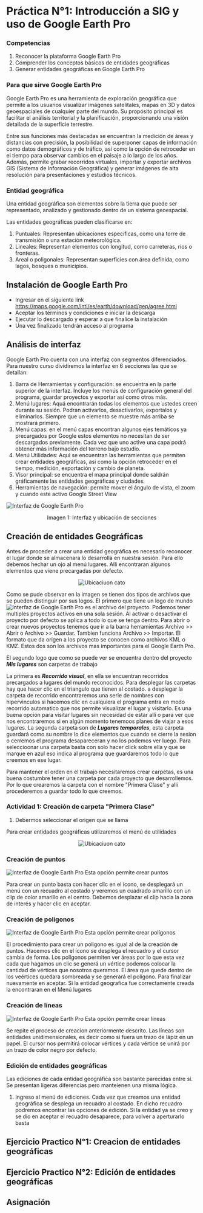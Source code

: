 # Práctica N°1: Introducción a SIG y uso de Google Earth Pro

### Competencias
1. Reconocer la plataforma Google Earth Pro
2. Comprender los conceptos básicos de entidades geográficas
3. Generar entidades geográficas en Google Earth Pro
   
### Para que sirve Google Earth Pro

Google Earth Pro es una herramienta de exploración geográfica que permite a los usuarios visualizar imágenes satelitales, mapas en 3D y datos geoespaciales de cualquier parte del mundo. Su propósito principal es facilitar el análisis territorial y la planificación, proporcionando una visión detallada de la superficie terrestre.

Entre sus funciones más destacadas se encuentran la medición de áreas y distancias con precisión, la posibilidad de superponer capas de información como datos demográficos y de tráfico, así como la opción de retroceder en el tiempo para observar cambios en el paisaje a lo largo de los años. Además, permite grabar recorridos virtuales, importar y exportar archivos GIS (Sistema de Información Geográfica) y generar imágenes de alta resolución para presentaciones y estudios técnicos.

### Entidad geográfica

Una entidad geográfica son elementos sobre la tierra que puede ser representado, analizado y gestionado dentro de un sistema geoespacial.

Las entidades geográficas pueden clasificarse en:

1. Puntuales: Representan ubicaciones específicas, como una torre de transmisión o una estación meteorológica.
2. Lineales: Representan elementos con longitud, como carreteras, ríos o fronteras.
3. Areal o poligonales: Representan superficies con área definida, como lagos, bosques o municipios.

## Instalación de Google Earth Pro
 + Ingresar en el siguiente link https://maps.google.com/intl/es/earth/download/gep/agree.html
 + Aceptar los términos y condiciones e iniciar la descarga
 + Ejecutar lo descargado y esperar a que finalice la instalación
 + Una vez finalizado tendrán acceso al programa

## Análisis de interfaz

Google Earth Pro cuenta con una interfaz con segmentos diferenciados. Para nuestro curso dividiremos la interfaz en 6 secciones las que se detallan:

1. Barra de Herramientas y configuración: se encuentra en la parte superior de la interfaz. Incluye los menús de configuración general del programa, guardar proyectos y exportar asi como otros más.
2. Menú lugares: Aquá encontrarán todas los elementos que ustedes creen durante su sesión. Podran activarlos, desactivarlos, exportalos y eliminarlos. Siempre que un elemento se muestre más arriba se mostrará primero.
3. Menú capas: en el menú capas encontran algunos ejes temáticos ya precargados por Google estos elementos no necesitan de ser descargados previamente. Cada vez que uno active una capa podrá obtener más información del terreno bajo estudio.
4. Menú Utilidades: Aqui se encuentran las herramientas que permiten crear entidades geográficas, asi como la opción retroceder en el tiempo, medición, exportación y cambio de planeta.
5. Visor principal: se encuentra el mapa principal donde saldrán gráficamente las entidades geográficas y ciudades. 
6. Herramientas de navegación: permite mover el ángulo de vista, el zoom y cuando este activo Google Street View 

![Interfaz de Google Earth Pro](https://github.com/RealGuyab/Qgis/blob/main/Pr%C3%A1cticas/Practica_1/imagenes/gep_interfaz.png)
<p align="center">Imagen 1: Interfaz y ubicación de secciones</p> 

## Creación de entidades Geográficas
Antes de proceder a crear una entidad geográfica es necesario reconocer el lugar donde se almacenara lo desarrolla en nuestra sesión. Para ello debemos hechar un ojo al menú lugares. Alli encontraran algunos elementos que viene precargadas por defecto. 

<p align="center">
  <img src="https://github.com/RealGuyab/Qgis/blob/main/Pr%C3%A1cticas/Practica_1/imagenes/sinelementos.png" alt="Ubicaciuon cato">
</p>

Como se pude observar en la imagen se tienen dos tipos de archivos que se pueden distinguir por sus logos. El primero que tiene un logo de mundo ![Interfaz de Google Earth Pro](https://github.com/RealGuyab/Qgis/blob/main/Pr%C3%A1cticas/Practica_1/imagenes/kml.png) es el archivo del proyecto. Podemos tener multiples proyectos activos en una sola sesión. Al activar o desactivar el proyecto por defecto se aplica a todo lo que se tenga dentro. Para abrir o crear nuevos proyectos tenemos que ir a la barra herramientas Archivo >> Abrir o Archivo >> Guardar. Tambien funciona Archivo >> Importar. 
El formato que da origen a los proyecto se conocen como archivos KML o KMZ. Estos dos son los archivos mas importantes para el Google Earth Pro.

El segundo logo que como se puede ver se encuentra dentro del proyecto ***Mis lugares*** son carpetas de trabajo  



La primera es ***Recorrido visual***, en ella se encuentran recorridos precargados a lugares del mundo reconocidos. Para desplegar las carpetas hay que hacer clic en el triangulo que tienen al costado. a desplegar la carpeta de recorrido encontraremos una serie de nombres con hipervinculos si hacemos clic en cualquiera el programa entra en modo recorrido automatico que nos permite visualizar el lugar y visitarlo. Es una buena opción para visitar lugares sin necesidad de estar alli o para ver que nos encontraremos si en algún momento tenemoos planes de viajar a esos lugares. 
La segunda carpeta son de ***Lugares temporales***, esta carpeta guardará como su nombre lo dice elementos que cuando se cierre la sesion o cerremos el programa desapareceran y no los podemos ver luego. Para seleccioonar una carpeta basta con solo hacer click sobre ella y que se marque en azul eso indica al programa que guardaremos todo lo que creemos en ese lugar.

Para mantener el orden en el trabajo necesitaremos crear carpetas, es una buena costumbre tener una carpeta por cada proyecto que desarrollemos. Por lo que crearemos la carpeta con el nombre "Primera Clase" y alli procederemos a guardar todo lo que creemos.

### Actividad 1:  Creación de carpeta "Primera Clase"
1. Debermos seleccionar el origen que se llama 


Para crear entidades geográficas utilizaremos el menú de utilidades 

<p align="center">
  <img src="https://github.com/RealGuyab/Qgis/blob/main/Pr%C3%A1cticas/Practica_1/imagenes/menu_utilidades.png" alt="Ubicaciuon cato">
</p>

### Creación de puntos
![Interfaz de Google Earth Pro](https://github.com/RealGuyab/Qgis/blob/main/Pr%C3%A1cticas/Practica_1/imagenes/puntos.png) Esta opción permite crear puntos

Para crear un punto basta con hacer clic en el ícono, se desplegará un menú con un recuadro al costado y veremos un cuadrado amarillo con un clip de color amarillo en el centro. Debemos desplazar el clip hacia la zona de interés y hacer clic en aceptar.

### Creación de poligonos
![Interfaz de Google Earth Pro](https://github.com/RealGuyab/Qgis/blob/main/Pr%C3%A1cticas/Practica_1/imagenes/poligonos.png) Esta opción permite crear polígonos 

El procedimiento para crear un poligono es igual al de la creación de puntos. Hacemos clic en el ícono se desplega el recuadro y el cursor cambia de forma. Los polígonos permiten ver áreas por lo que esta vez cada que hagamos un clic se generá un vértice podemos colocar la cantidad de vértices que nosotros queramos. El área que quede dentro de los veértices quedara sombreada y se generará el poligono. Para finalizar nuevamente en aceptar.
Si la entidad geografica fue correctamente creada la encontraran en el Menú lugares

### Creación de líneas
![Interfaz de Google Earth Pro](https://github.com/RealGuyab/Qgis/blob/main/Pr%C3%A1cticas/Practica_1/imagenes/lineas.png) Esta opción permite crear líneas

Se repite el proceso de creacion anteriormente descrito. Las líneas son entidades unidimensionales, es decir como si fuera un trazo de lápiz en un papel. El cursor nos permitirá colocar vértices y cada vértice se unirá por un trazo de color negro por defecto.

### Edición de entidades geográficas

Las ediciones de cada entidad geográfica son bastante parecidas entre sí. Se presentan ligeras diferencias pero manteienen una misma lógica. 

1. Ingreso al menú de ediciones. Cada vez que creamos una entidad geográfica se desplega un recuadro al costado. En dicho recuadro podremos encontrar las opciones de edición. Si la entidad ya se creo y se dio en aceptar el recuadro desaparece, para volver a aperturarlo basta 


## Ejercicio Practico N°1: Creacion de entidades geográficas

## Ejercicio Practico N°2: Edición de entidades geográficas

## Asignación 
